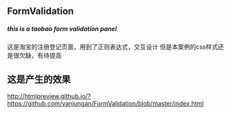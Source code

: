## FormValidation
##### this is a taobao form validation panel
这是淘宝的注册登记页面，用到了正则表达式，交互设计
但是本案例的css样式还是很欠缺，有待提高
## 这是产生的效果
http://htmlpreview.github.io/?https://github.com/yanjungan/FormValidation/blob/master/index.html
